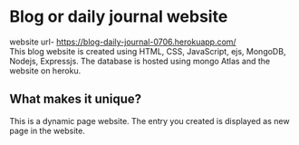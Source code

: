 # Blog or daily journal website
website url- https://blog-daily-journal-0706.herokuapp.com/ <br />
This blog website is created using HTML, CSS, JavaScript, ejs, MongoDB, Nodejs, Expressjs. The database is hosted using mongo Atlas and the website on heroku.

## What makes it unique? 
This is a dynamic page website. The entry you created is displayed as new page in the website. 

